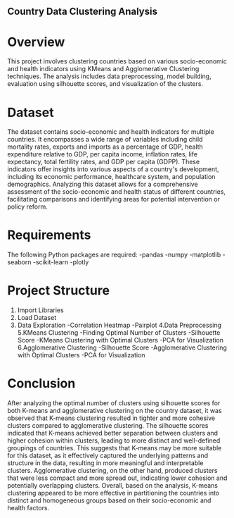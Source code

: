 ## Country Data Clustering Analysis
# Overview
This project involves clustering countries based on various socio-economic and health indicators using KMeans and Agglomerative Clustering techniques. The analysis includes data preprocessing, model building, evaluation using silhouette scores, and visualization of the clusters.

# Dataset
The dataset contains socio-economic and health indicators for multiple countries. It encompasses a wide range of variables including child mortality rates, exports and imports as a percentage of GDP, health expenditure relative to GDP, per capita income, inflation rates, life expectancy, total fertility rates, and GDP per capita (GDPP). These indicators offer insights into various aspects of a country's development, including its economic performance, healthcare system, and population demographics. Analyzing this dataset allows for a comprehensive assessment of the socio-economic and health status of different countries, facilitating comparisons and identifying areas for potential intervention or policy reform.

# Requirements
The following Python packages are required:
-pandas
-numpy
-matplotlib
-seaborn
-scikit-learn
-plotly

# Project Structure
1. Import Libraries
2. Load Dataset
3. Data Exploration
-Correlation Heatmap
-Pairplot
4.Data Preprocessing
5.KMeans Clustering
-Finding Optimal Number of Clusters
-Silhouette Score
-KMeans Clustering with Optimal Clusters
-PCA for Visualization
6.Agglomerative Clustering
-Silhouette Score
-Agglomerative Clustering with Optimal Clusters
-PCA for Visualization

# Conclusion
After analyzing the optimal number of clusters using silhouette scores for both K-means and agglomerative clustering on the country dataset, it was observed that K-means clustering resulted in tighter and more cohesive clusters compared to agglomerative clustering. The silhouette scores indicated that K-means achieved better separation between clusters and higher cohesion within clusters, leading to more distinct and well-defined groupings of countries. This suggests that K-means may be more suitable for this dataset, as it effectively captured the underlying patterns and structure in the data, resulting in more meaningful and interpretable clusters. Agglomerative clustering, on the other hand, produced clusters that were less compact and more spread out, indicating lower cohesion and potentially overlapping clusters. Overall, based on the analysis, K-means clustering appeared to be more effective in partitioning the countries into distinct and homogeneous groups based on their socio-economic and health factors.


